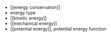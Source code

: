 - [[energy conservation]]
- energy type
- [[kinetic energy]]
- [[mechanical energy]]
- [[potential energy]]; potential energy function
